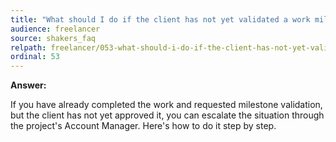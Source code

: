 ```yaml
---
title: "What should I do if the client has not yet validated a work milestone?"
audience: freelancer
source: shakers_faq
relpath: freelancer/053-what-should-i-do-if-the-client-has-not-yet-validated-a-work-milestone.md
ordinal: 53
---
```


**Answer:**

If you have already completed the work and requested milestone validation, but the client has not yet approved it, you can escalate the situation through the project's Account Manager. Here's how to do it step by step.
